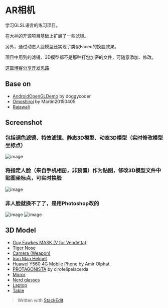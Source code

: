 
AR相机
===================================
学习GLSL语言的练习项目。
  
在大神的开源项目基础上扩展了一些滤镜。
  
另外，通过动态人脸模型还实现了类似Faceu的换脸效果。
  
项目中用到的滤镜、3D模型都不是那种打包加密的文件，可随意添加、修改。
  
[这篇博客分享开发思路](http://blog.csdn.net/torchlight2012/article/details/75722424)
  
  
Base on 
----------------------------------- 
* [AndroidOpenGLDemo](https://github.com/doggycoder/AndroidOpenGLDemo) by doggycoder
* [Omoshiroi](https://github.com/Martin20150405/Omoshiroi) by Martin20150405
* [Rajawali](https://github.com/Rajawali)

Screenshot
-----------------------------------
### 包括调色滤镜、特效滤镜、静态3D模型、动态3D模型（实时修改模型坐标点）
![image](https://github.com/SimonCherryGZ/ARCamera/raw/master/screenshots/GIF_9.gif)

### 将指定人脸（来自手机相册，非预置）作为贴图，修改3D模型文件中贴图坐标点，可实时换脸
![image](https://github.com/SimonCherryGZ/ARCamera/raw/master/screenshots/GIF_8.gif)

### 非人脸就换不了了，是用Photoshop改的
![image](https://github.com/SimonCherryGZ/ARCamera/raw/master/screenshots/GIF_6.gif)
![image](https://github.com/SimonCherryGZ/ARCamera/raw/master/screenshots/GIF_7.gif)

3D Model
-----------------------------------
* [Guy Fawkes MASK (V for Vendetta)](http://www.domawe.net/2015/03/guy-fawkes-mask-v-for-vendetta-free-3d.html)
* [Tiger Nose](https://www.models-resource.com/playstation_3/littlebigplanet/model/7125/)
* [Camera (Weapon)](https://www.models-resource.com/pc_computer/garrysmod/model/15477/)
* [Iron Man Helmet](https://www.models-resource.com/pc_computer/roblox/model/16361/)
* [Huawei Y560 4G Mobile Phone](https://sketchfab.com/models/45c813a9fac4458ead1f90280826c0a4) by Amir Olphat
* [PROTAGONISTA](https://sketchfab.com/models/9834c0696cb24b81af6889adcacff391) by cirofelipelacerda
* [Mirror](http://www.zeldacapital.com/3d.php)
* [Nerd glasses](https://www.sharecg.com/v/69926/view/5/3D-Model/Nerd-glasses)
* [Laptop](https://free3d.com/3d-model/puo-4281-14798.html)
* [Table](https://www.reinerstilesets.de/3d-grafiken/3d-furniture/)

> Written with [StackEdit](https://stackedit.io/).
